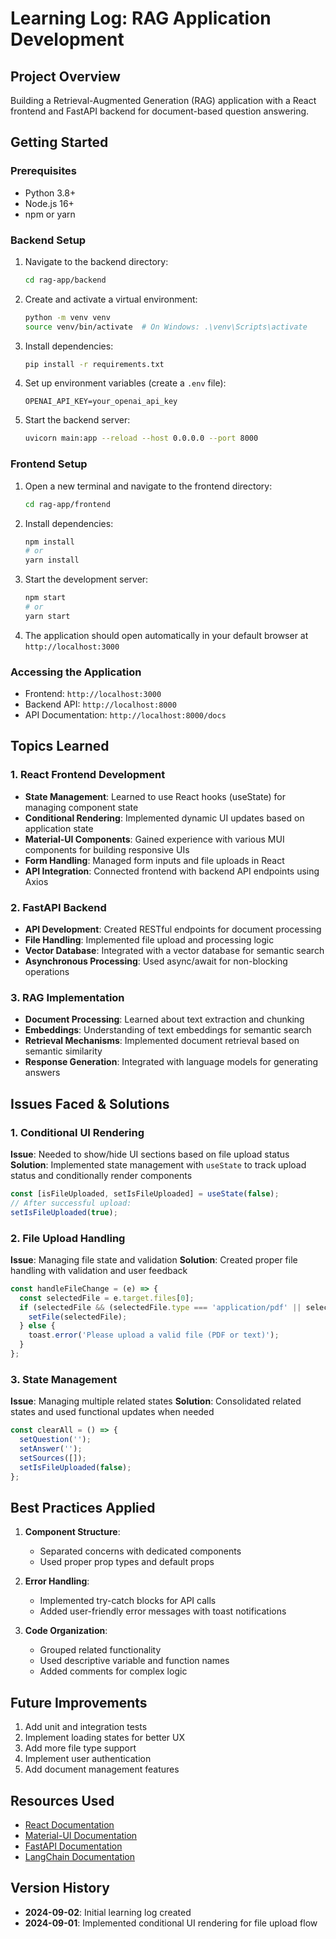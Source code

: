 # Learning Log: RAG Application Development

## Project Overview
Building a Retrieval-Augmented Generation (RAG) application with a React frontend and FastAPI backend for document-based question answering.

## Getting Started

### Prerequisites
- Python 3.8+
- Node.js 16+
- npm or yarn

### Backend Setup
1. Navigate to the backend directory:
   ```bash
   cd rag-app/backend
   ```
2. Create and activate a virtual environment:
   ```bash
   python -m venv venv
   source venv/bin/activate  # On Windows: .\venv\Scripts\activate
   ```
3. Install dependencies:
   ```bash
   pip install -r requirements.txt
   ```
4. Set up environment variables (create a `.env` file):
   ```env
   OPENAI_API_KEY=your_openai_api_key
   ```
5. Start the backend server:
   ```bash
   uvicorn main:app --reload --host 0.0.0.0 --port 8000
   ```

### Frontend Setup
1. Open a new terminal and navigate to the frontend directory:
   ```bash
   cd rag-app/frontend
   ```
2. Install dependencies:
   ```bash
   npm install
   # or
   yarn install
   ```
3. Start the development server:
   ```bash
   npm start
   # or
   yarn start
   ```
4. The application should open automatically in your default browser at `http://localhost:3000`

### Accessing the Application
- Frontend: `http://localhost:3000`
- Backend API: `http://localhost:8000`
- API Documentation: `http://localhost:8000/docs`

## Topics Learned

### 1. React Frontend Development
- **State Management**: Learned to use React hooks (useState) for managing component state
- **Conditional Rendering**: Implemented dynamic UI updates based on application state
- **Material-UI Components**: Gained experience with various MUI components for building responsive UIs
- **Form Handling**: Managed form inputs and file uploads in React
- **API Integration**: Connected frontend with backend API endpoints using Axios

### 2. FastAPI Backend
- **API Development**: Created RESTful endpoints for document processing
- **File Handling**: Implemented file upload and processing logic
- **Vector Database**: Integrated with a vector database for semantic search
- **Asynchronous Processing**: Used async/await for non-blocking operations

### 3. RAG Implementation
- **Document Processing**: Learned about text extraction and chunking
- **Embeddings**: Understanding of text embeddings for semantic search
- **Retrieval Mechanisms**: Implemented document retrieval based on semantic similarity
- **Response Generation**: Integrated with language models for generating answers

## Issues Faced & Solutions

### 1. Conditional UI Rendering
**Issue**: Needed to show/hide UI sections based on file upload status
**Solution**: Implemented state management with `useState` to track upload status and conditionally render components
```javascript
const [isFileUploaded, setIsFileUploaded] = useState(false);
// After successful upload:
setIsFileUploaded(true);
```

### 2. File Upload Handling
**Issue**: Managing file state and validation
**Solution**: Created proper file handling with validation and user feedback
```javascript
const handleFileChange = (e) => {
  const selectedFile = e.target.files[0];
  if (selectedFile && (selectedFile.type === 'application/pdf' || selectedFile.type === 'text/plain')) {
    setFile(selectedFile);
  } else {
    toast.error('Please upload a valid file (PDF or text)');
  }
};
```

### 3. State Management
**Issue**: Managing multiple related states
**Solution**: Consolidated related states and used functional updates when needed
```javascript
const clearAll = () => {
  setQuestion('');
  setAnswer('');
  setSources([]);
  setIsFileUploaded(false);
};
```

## Best Practices Applied

1. **Component Structure**:
   - Separated concerns with dedicated components
   - Used proper prop types and default props

2. **Error Handling**:
   - Implemented try-catch blocks for API calls
   - Added user-friendly error messages with toast notifications

3. **Code Organization**:
   - Grouped related functionality
   - Used descriptive variable and function names
   - Added comments for complex logic

## Future Improvements

1. Add unit and integration tests
2. Implement loading states for better UX
3. Add more file type support
4. Implement user authentication
5. Add document management features

## Resources Used
- [React Documentation](https://reactjs.org/)
- [Material-UI Documentation](https://mui.com/)
- [FastAPI Documentation](https://fastapi.tiangolo.com/)
- [LangChain Documentation](https://python.langchain.com/)

## Version History
- **2024-09-02**: Initial learning log created
- **2024-09-01**: Implemented conditional UI rendering for file upload flow
